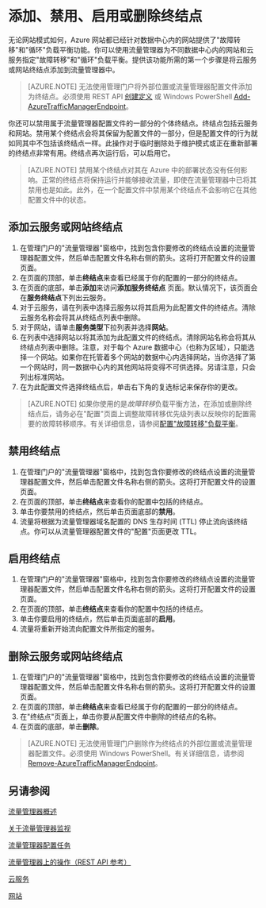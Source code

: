 <properties 
   pageTitle="在流量管理器中管理终结点"
   description="本文将帮助你从流量管理器中添加、删除、启用和禁用终结点。"
   services="traffic-manager"
   documentationCenter=""
   authors="cherylmc"
   manager="adinah"
   editor="tysonn" />
<tags ms.service="traffic-manager"
    ms.date="02/27/2015"
    wacn.date="04/15/2015"
    />

# 添加、禁用、启用或删除终结点

无论网站模式如何，Azure 网站都已经针对数据中心内的网站提供了"故障转移"和"循环"负载平衡功能。你可以使用流量管理器为不同数据中心内的网站和云服务指定"故障转移"和"循环"负载平衡。提供该功能所需的第一个步骤是将云服务或网站终结点添加到流量管理器中。

>[AZURE.NOTE] 无法使用管理门户将外部位置或流量管理器配置文件添加为终结点。必须使用 REST API [创建定义](https://msdn.microsoft.com/zh-CN/library/azure/hh758257.aspx) 或 Windows PowerShell [Add-AzureTrafficManagerEndpoint](https://msdn.microsoft.com/zh-CN/library/dn690257.aspx)。

你还可以禁用属于流量管理器配置文件的一部分的个体终结点。终结点包括云服务和网站。禁用某个终结点会将其保留为配置文件的一部分，但是配置文件的行为就如同其中不包括该终结点一样。此操作对于临时删除处于维护模式或正在重新部署的终结点非常有用。终结点再次运行后，可以启用它。

>[AZURE.NOTE] 禁用某个终结点对其在 Azure 中的部署状态没有任何影响。正常的终结点将保持运行并能够接收流量，即使在流量管理器中已将其禁用也是如此。此外，在一个配置文件中禁用某个终结点不会影响它在其他配置文件中的状态。

## 添加云服务或网站终结点


1. 在管理门户的"流量管理器"窗格中，找到包含你要修改的终结点设置的流量管理器配置文件，然后单击配置文件名称右侧的箭头。这将打开配置文件的设置页面。
2. 在页面的顶部，单击**终结点**来查看已经属于你的配置的一部分的终结点。
3. 在页面的底部，单击**添加**来访问**添加服务终结点** 页面。默认情况下，该页面会在**服务终结点**下列出云服务。
4. 对于云服务，请在列表中选择云服务以将其启用为此配置文件的终结点。清除云服务名称会将其从终结点列表中删除。
5. 对于网站，请单击**服务类型**下拉列表并选择**网站**。
6. 在列表中选择网站以将其添加为此配置文件的终结点。清除网站名称会将其从终结点列表中删除。注意，对于每个 Azure 数据中心（也称为区域），只能选择一个网站。如果你在托管着多个网站的数据中心内选择网站，当你选择了第一个网站时，同一数据中心内的其他网站将变得不可供选择。另请注意，只会列出标准网站。
7. 在为此配置文件选择终结点后，单击右下角的复选标记来保存你的更改。

>[AZURE.NOTE] 如果你使用的是*故障转移*负载平衡方法，在添加或删除终结点后，请务必在"配置"页面上调整故障转移优先级列表以反映你的配置需要的故障转移顺序。有关详细信息，请参阅[配置"故障转移"负载平衡](/documentation/articles/traffic-manager-configure-failover-load-balancing)。

## 禁用终结点

1. 在管理门户的"流量管理器"窗格中，找到包含你要修改的终结点设置的流量管理器配置文件，然后单击配置文件名称右侧的箭头。这将打开配置文件的设置页面。
2. 在页面的顶部，单击**终结点**来查看你的配置中包括的终结点。 
3. 单击你要禁用的终结点，然后单击页面底部的**禁用**。
4. 流量将根据为流量管理器域名配置的 DNS 生存时间 (TTL) 停止流向该终结点。你可以从流量管理器配置文件的"配置"页面更改 TTL。

## 启用终结点

1. 在管理门户的"流量管理器"窗格中，找到包含你要修改的终结点设置的流量管理器配置文件，然后单击配置文件名称右侧的箭头。这将打开配置文件的设置页面。
2. 在页面的顶部，单击**终结点**来查看你的配置中包括的终结点。
3. 单击你要启用的终结点，然后单击页面底部的**启用**。
4. 流量将重新开始流向配置文件所指定的服务。

## 删除云服务或网站终结点


1. 在管理门户的"流量管理器"窗格中，找到包含你要修改的终结点设置的流量管理器配置文件，然后单击配置文件名称右侧的箭头。这将打开配置文件的设置页面。
2. 在页面的顶部，单击**终结点**来查看已经属于你的配置的一部分的终结点。
3. 在"终结点"页面上，单击你要从配置文件中删除的终结点的名称。
4. 在页面的底部，单击**删除**。

>[AZURE.NOTE] 无法使用管理门户删除作为终结点的外部位置或流量管理器配置文件。必须使用 Windows PowerShell。有关详细信息，请参阅 [Remove-AzureTrafficManagerEndpoint](https://msdn.microsoft.com/zh-CN/library/dn690251.aspx)。

## 另请参阅

[流量管理器概述](/documentation/articles/traffic-manager-overview)

[关于流量管理器监视](/documentation/articles/traffic-manager-monitoring)

[流量管理器配置任务](https://msdn.microsoft.com/zh-CN/library/azure/hh744830.aspx)

[流量管理器上的操作（REST API 参考）](https://msdn.microsoft.com/zh-CN/library/hh758255.aspx)

[云服务](https://msdn.microsoft.com/zh-CN/library/jj155995.aspx)

[网站](/home/features/web-sites)

<!--HONumber=50-->